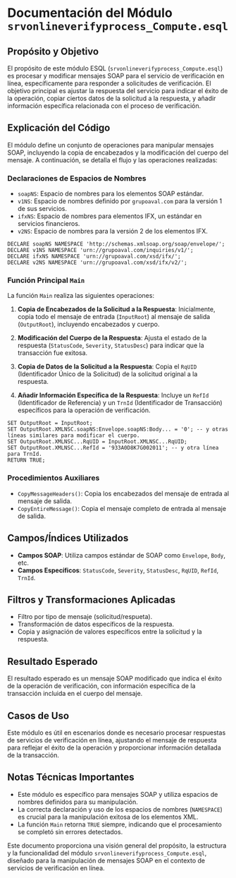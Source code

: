# Documentación del Módulo `srvonlineverifyprocess_Compute.esql`

## Propósito y Objetivo

El propósito de este módulo ESQL (`srvonlineverifyprocess_Compute.esql`) es procesar y modificar mensajes SOAP para el servicio de verificación en línea, específicamente para responder a solicitudes de verificación. El objetivo principal es ajustar la respuesta del servicio para indicar el éxito de la operación, copiar ciertos datos de la solicitud a la respuesta, y añadir información específica relacionada con el proceso de verificación.

## Explicación del Código

El módulo define un conjunto de operaciones para manipular mensajes SOAP, incluyendo la copia de encabezados y la modificación del cuerpo del mensaje. A continuación, se detalla el flujo y las operaciones realizadas:

### Declaraciones de Espacios de Nombres

- `soapNS`: Espacio de nombres para los elementos SOAP estándar.
- `v1NS`: Espacio de nombres definido por `grupoaval.com` para la versión 1 de sus servicios.
- `ifxNS`: Espacio de nombres para elementos IFX, un estándar en servicios financieros.
- `v2NS`: Espacio de nombres para la versión 2 de los elementos IFX.

```esql
DECLARE soapNS NAMESPACE 'http://schemas.xmlsoap.org/soap/envelope/';
DECLARE v1NS NAMESPACE 'urn://grupoaval.com/inquiries/v1/';
DECLARE ifxNS NAMESPACE 'urn://grupoaval.com/xsd/ifx/';
DECLARE v2NS NAMESPACE 'urn://grupoaval.com/xsd/ifx/v2/';
```

### Función Principal `Main`

La función `Main` realiza las siguientes operaciones:

1. **Copia de Encabezados de la Solicitud a la Respuesta**: Inicialmente, copia todo el mensaje de entrada (`InputRoot`) al mensaje de salida (`OutputRoot`), incluyendo encabezados y cuerpo.

2. **Modificación del Cuerpo de la Respuesta**: Ajusta el estado de la respuesta (`StatusCode`, `Severity`, `StatusDesc`) para indicar que la transacción fue exitosa.

3. **Copia de Datos de la Solicitud a la Respuesta**: Copia el `RqUID` (Identificador Único de la Solicitud) de la solicitud original a la respuesta.

4. **Añadir Información Específica de la Respuesta**: Incluye un `RefId` (Identificador de Referencia) y un `TrnId` (Identificador de Transacción) específicos para la operación de verificación.

```esql
SET OutputRoot = InputRoot;
SET OutputRoot.XMLNSC.soapNS:Envelope.soapNS:Body... = '0'; -- y otras líneas similares para modificar el cuerpo.
SET OutputRoot.XMLNSC...RqUID = InputRoot.XMLNSC...RqUID;
SET OutputRoot.XMLNSC...RefId = '933A0D8K7G002011'; -- y otra línea para TrnId.
RETURN TRUE;
```

### Procedimientos Auxiliares

- `CopyMessageHeaders()`: Copia los encabezados del mensaje de entrada al mensaje de salida.
- `CopyEntireMessage()`: Copia el mensaje completo de entrada al mensaje de salida.

## Campos/Índices Utilizados

- **Campos SOAP**: Utiliza campos estándar de SOAP como `Envelope`, `Body`, etc.
- **Campos Específicos**: `StatusCode`, `Severity`, `StatusDesc`, `RqUID`, `RefId`, `TrnId`.

## Filtros y Transformaciones Aplicadas

- Filtro por tipo de mensaje (solicitud/respueta).
- Transformación de datos específicos de la respuesta.
- Copia y asignación de valores específicos entre la solicitud y la respuesta.

## Resultado Esperado

El resultado esperado es un mensaje SOAP modificado que indica el éxito de la operación de verificación, con información específica de la transacción incluida en el cuerpo del mensaje.

## Casos de Uso

Este módulo es útil en escenarios donde es necesario procesar respuestas de servicios de verificación en línea, ajustando el mensaje de respuesta para reflejar el éxito de la operación y proporcionar información detallada de la transacción.

## Notas Técnicas Importantes

- Este módulo es específico para mensajes SOAP y utiliza espacios de nombres definidos para su manipulación.
- La correcta declaración y uso de los espacios de nombres (`NAMESPACE`) es crucial para la manipulación exitosa de los elementos XML.
- La función `Main` retorna `TRUE` siempre, indicando que el procesamiento se completó sin errores detectados.

Este documento proporciona una visión general del propósito, la estructura y la funcionalidad del módulo `srvonlineverifyprocess_Compute.esql`, diseñado para la manipulación de mensajes SOAP en el contexto de servicios de verificación en línea.